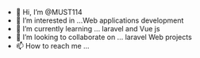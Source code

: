 - 👋 Hi, I’m @MUST114
- 👀 I’m interested in ...Web applications development 
- 🌱 I’m currently learning ... laravel and Vue js
- 💞️ I’m looking to collaborate on ... laravel Web projects
- 📫 How to reach me ...

<!---
MUST114/MUST114 is a ✨ special ✨ repository because its `README.md` (this file) appears on your GitHub profile.
You can click the Preview link to take a look at your changes.
--->
